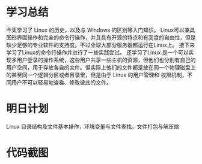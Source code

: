 # 学习总结

今天学习了 Linux 的历史，以及与 Windows 的区别等入门知识。
Linux可以兼具图形界面操作和完全的命令行操作，并且具有开源的特点和有高度的自由性，但是缺少足够的专业软件的支持度。不过全球大部分服务器都运行在Linux上。
接下来学习了Linux的命令行操作并进行了一些实践尝试。
还学习了Linux 是一个可以实现多用户登录的操作系统，这些用户共享一些主机的资源，但他们也分别有自己的用户空间，用于存放各自的文件。但实际上他们的文件都是放在同一个物理磁盘上的甚至同一个逻辑分区或者目录里，但是由于 Linux 的用户管理和 权限机制，不同用户不可以轻易地查看、修改彼此的文件。

# 明日计划

Linux 目录结构及文件基本操作，环境变量与文件查找，文件打包与解压缩

# 代码截图
